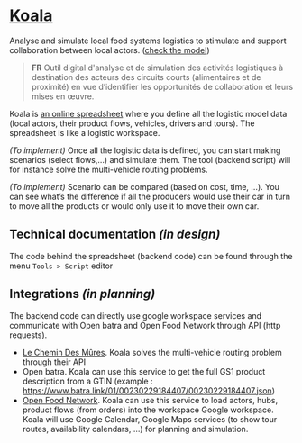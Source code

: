 # [Koala](https://docs.google.com/spreadsheets/d/1tjktUMx26vcGmk0r5E-Esn6EIexSXl6BBZ2JEsAOu_k)

Analyse and simulate local food systems logistics to stimulate and support collaboration between local actors. ([check the model](model.graphql))

> **FR** Outil digital d'analyse et de simulation des activités logistiques à destination des acteurs des circuits courts (alimentaires et de proximité) en vue d’identifier les opportunités de collaboration et leurs mises en œuvre.

Koala is [an online spreadsheet](https://docs.google.com/spreadsheets/d/1tjktUMx26vcGmk0r5E-Esn6EIexSXl6BBZ2JEsAOu_k) where you define all the logistic model data (local actors, their product flows, vehicles, drivers and tours). The spreadsheet is like a logistic workspace.

*(To implement)* Once all the logistic data is defined, you can start making scenarios (select flows,…) and simulate them. The tool (backend script) will for instance solve the multi-vehicle routing problems.

*(To implement)* Scenario can be compared (based on cost, time, …). You can see what’s the difference if all the producers would use their car in turn to move all the products or would only use it to move their own car.

## Technical documentation *(in design)*

The code behind the spreadsheet (backend code) can be found through the menu `Tools > Script` editor

## Integrations *(in planning)*

The backend code can directly use google workspace services and communicate with Open batra and Open Food Network through API (http requests). 

* [Le Chemin Des Mûres](https://www.lechemindesmures.fr/). Koala solves the multi-vehicle routing problem through their API
* Open batra. Koala can use this service to get the full GS1 product description from a GTIN (example : https://www.batra.link/01/00230229184407/00230229184407.json)
* [Open Food Network](https://www.openfoodnetwork.org/). Koala can use this service to load actors, hubs, product flows (from orders) into the workspace
Google workspace. Koala will use Google Calendar, Google Maps services (to show tour routes, availability calendars, …) for planning and simulation.

